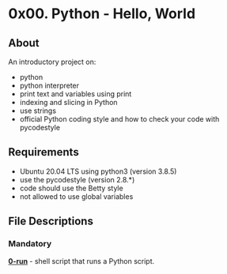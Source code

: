 # 0x00. Python - Hello, World
## About
An introductory project on:
- python
- python interpreter
- print text and variables using print
- indexing and slicing in Python
- use strings
- official Python coding style and how to check your code with pycodestyle
## Requirements
- Ubuntu 20.04 LTS using python3 (version 3.8.5)
- use the pycodestyle (version 2.8.*)
- code should use the Betty style
- not allowed to use global variables
## File Descriptions
### Mandatory
**[0-run](0-run)** - shell script that runs a Python script.
